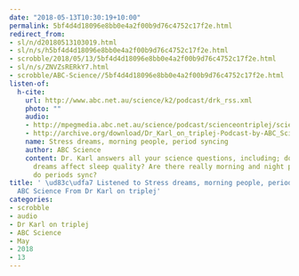 ```yaml
---
date: "2018-05-13T10:30:19+10:00"
permalink: 5bf4d4d18096e8bb0e4a2f00b9d76c4752c17f2e.html
redirect_from:
- sl/n/d20180513103019.html
- sl/n/s/h5bf4d4d18096e8bb0e4a2f00b9d76c4752c17f2e.html
- scrobble/2018/05/13/5bf4d4d18096e8bb0e4a2f00b9d76c4752c17f2e.html
- sl/n/s/ZNVZsRERkY7.html
- scrobble/ABC-Science//5bf4d4d18096e8bb0e4a2f00b9d76c4752c17f2e.html
listen-of:
  h-cite:
    url: http://www.abc.net.au/science/k2/podcast/drk_rss.xml
    photo: ""
    audio:
    - http://mpegmedia.abc.net.au/science/podcast/scienceontriplej/scienceontriplej20180118.mp3
    - http://archive.org/download/Dr_Karl_on_triplej-Podcast-by-ABC_Science/Stress_dreams_morning_people_period_syncing.mp3
    name: Stress dreams, morning people, period syncing
    author: ABC Science
    content: Dr. Karl answers all your science questions, including; do stressful
      dreams affect sleep quality? Are there really morning and night people? Why
      do periods sync?
title: ' \ud83c\udfa7 Listened to Stress dreams, morning people, period syncing by
  ABC Science From Dr Karl on triplej'
categories:
- scrobble
- audio
- Dr Karl on triplej
- ABC Science
- May
- 2018
- 13
---
```

